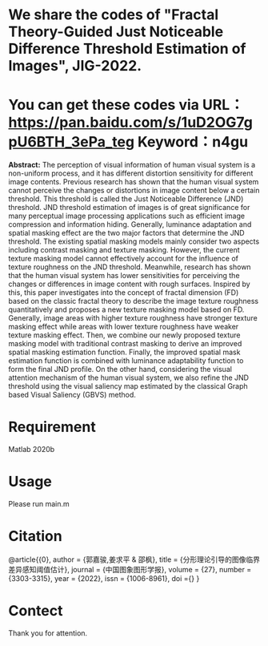 # We share the codes of "Fractal Theory-Guided Just Noticeable Difference Threshold Estimation of Images", JIG-2022. 
# You can get these codes via URL：https://pan.baidu.com/s/1uD2OG7gpU6BTH_3ePa_teg  Keyword：n4gu

**Abstract:**
The perception of visual information of human visual system is a non-uniform process, and it has different distortion sensitivity for different image contents. Previous research has shown that the human visual system cannot perceive the changes or distortions in image content below a certain threshold. This threshold is called the Just Noticeable Difference (JND) threshold. JND threshold estimation of images is of great significance for many perceptual image processing applications such as efficient image compression and information hiding. Generally, luminance adaptation and spatial masking effect are the two major factors that determine the JND threshold. The existing spatial masking models mainly consider two aspects including contrast masking and texture masking. However, the current texture masking model cannot effectively account for the influence of texture roughness on the JND threshold. Meanwhile, research has shown that the human visual system has lower sensitivities for perceiving the changes or differences in image content with rough surfaces. Inspired by this, this paper investigates into the concept of fractal dimension (FD) based on the classic fractal theory to describe the image texture roughness quantitatively and proposes a new texture masking model based on FD. Generally, image areas with higher texture roughness have stronger texture masking effect while areas with lower texture roughness have weaker texture masking effect. Then, we combine our newly proposed texture masking model with traditional contrast masking to derive an improved spatial masking estimation function. Finally, the improved spatial mask estimation function is combined with luminance adaptability function to form the final JND profile. On the other hand, considering the visual attention mechanism of the human visual system, we also refine the JND threshold using the visual saliency map estimated by the classical Graph based Visual Saliency (GBVS) method.

# Requirement
Matlab 2020b

# Usage
Please run main.m

# Citation
@article{{0},
 author = {郭嘉骏,姜求平 &amp; 邵枫},
 title = {分形理论引导的图像临界差异感知阈值估计},
 journal = {中国图象图形学报},
 volume = {27},
 number = {3303-3315},
 year = {2022},
 issn = {1006-8961},
 doi ={}
 }

# Contect
Thank you for attention.
